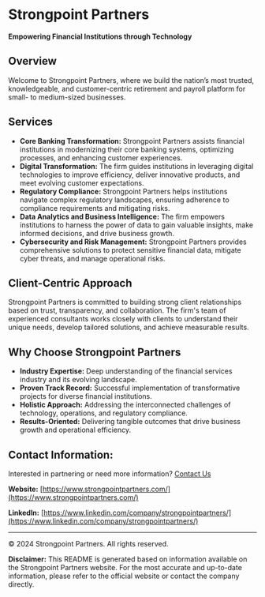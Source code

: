 # Strongpoint Partners

**Empowering Financial Institutions through Technology**

## Overview

Welcome to Strongpoint Partners, where we build the nation’s most trusted, knowledgeable, and customer-centric retirement and payroll platform for small- to medium-sized businesses.

## Services

* **Core Banking Transformation:** Strongpoint Partners assists financial institutions in modernizing their core banking systems, optimizing processes, and enhancing customer experiences.
* **Digital Transformation:**  The firm guides institutions in leveraging digital technologies to improve efficiency, deliver innovative products, and meet evolving customer expectations.
* **Regulatory Compliance:** Strongpoint Partners helps institutions navigate complex regulatory landscapes, ensuring adherence to compliance requirements and mitigating risks.
* **Data Analytics and Business Intelligence:** The firm empowers institutions to harness the power of data to gain valuable insights, make informed decisions, and drive business growth.
* **Cybersecurity and Risk Management:** Strongpoint Partners provides comprehensive solutions to protect sensitive financial data, mitigate cyber threats, and manage operational risks.

## Client-Centric Approach

Strongpoint Partners is committed to building strong client relationships based on trust, transparency, and collaboration. The firm's team of experienced consultants works closely with clients to understand their unique needs, develop tailored solutions, and achieve measurable results.

## Why Choose Strongpoint Partners

* **Industry Expertise:** Deep understanding of the financial services industry and its evolving landscape.
* **Proven Track Record:** Successful implementation of transformative projects for diverse financial institutions.
* **Holistic Approach:** Addressing the interconnected challenges of technology, operations, and regulatory compliance.
* **Results-Oriented:** Delivering tangible outcomes that drive business growth and operational efficiency.

## Contact Information:

Interested in partnering or need more information? [Contact Us](https://www.strongpointpartners.com)

**Website:** [https://www.strongpointpartners.com/](https://www.strongpointpartners.com/)

**LinkedIn:** [https://www.linkedin.com/company/strongpointpartners/](https://www.linkedin.com/company/strongpointpartners/)

---

© 2024 Strongpoint Partners. All rights reserved.

**Disclaimer:**
This README is generated based on information available on the Strongpoint Partners website. For the most accurate and up-to-date information, please refer to the official website or contact the company directly.

